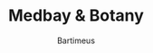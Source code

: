 ---
media: "images/rounds/round_3/medbay_and_botany.png"
media_type: image
type: art
title: Medbay & Botany
author: [Bartimeus]
desc: Medbay and Botany at the end of the third shift.
---